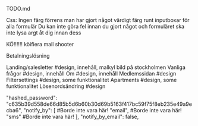 TODO.md

Css:
	Ingen färg förrens man har gjort något värdigt färg runt inputboxar för alla formulär
	Du kan inte göra fel innan du gjort något och formuläret ska inte lysa argt åt dig innan dess

KÖ!!!!!!
  köifiera mail shooter

Betalningslösning

Landing/salesletter #design, innehåll, malkyl bild på stockholmen
Vanliga frågor      #design, innehåll
Om                  #design, innehåll
Medlemssidan        #design
	Filtersettings    #design, some funktionalitet
	Apartments        #design, some funktionalitet
	Lösenordsändring  #design

"hashed_password": "c635b39d558de66d85b5d6b60b30d69b5163f417bc59f75f8eb235e49a9ecba6",
  "notify_by": [      #Borde inte vara här!
    "email",          #Borde inte vara här!
    "sms"             #Borde inte vara här!
  ],
  "notify_by_email": false,
